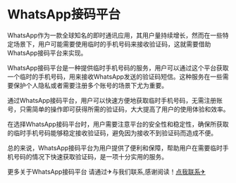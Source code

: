 # WhatsApp接码平台

WhatsApp作为一款全球知名的即时通讯应用，其用户量持续增长，然而在一些特定场景下，用户可能需要使用临时的手机号码来接收验证码，这就需要借助WhatsApp接码平台来实现。

WhatsApp接码平台是一种提供临时手机号码的服务，用户可以通过这个平台获取一个临时的手机号码，用来接收WhatsApp发送的验证码短信。这种服务在一些需要保护个人隐私或者需要注册多个账号的场景下尤为重要。

通过WhatsApp接码平台，用户可以快速方便地获取临时手机号码，无需注册账号，只需简单的操作即可获得所需的验证码，大大提高了用户的使用体验和效率。

在选择WhatsApp接码平台时，用户需要注意平台的安全性和稳定性，确保所获取的临时手机号码能够稳定接收验证码，避免因为接收不到验证码而造成不便。

总的来说，WhatsApp接码平台为用户提供了便利和保障，帮助用户在需要临时手机号码的情况下快速获取验证码，是一项十分实用的服务。

更多关于WhatsApp接码平台 请通过✈与我们联系,感谢阅读！[点我联系✈](https://www.G208.com)